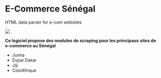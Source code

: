 E-Commerce Sénégal 
======
HTML data parser for e-com websites

![](https://th.bing.com/th/id/OIG4.PDJ2up0hUTuC8Xg6CHCM?pid=ImgGn)

**Ce logiciel propose des modules de scraping pour les principaux sites de e-commerce au Sénégal**
- Jumia
- Expat Dakar
- Jiji
- CoinAfrique
